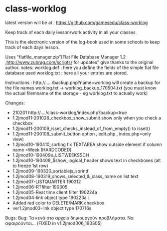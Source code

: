 # class-worklog
latest version will be at : https://github.com/gamesedu/class-worklog

Keep track of each daily lesson/work activity in all your classes.

This is the electronic version of the log-book used in some schools to keep track of each days lesson.



Uses "flatfile_manager.zip"[Flat File Database Manager 1.2 ,http://www.zubrag.com/scripts/ for updates" give thanks to the original author.
notes:
worklog.def : here you define the fields of the simple flat file database used
worklog.txt : here all your entries are stored.


Instructions :
http://...../backup.php?name=worklog
will create a backup for the file names worklog.txt -> worklog_backup_170504.txt
(you must know the actual filemname of the storage - eg worklog.txt to actually work)



Changes:
- 210201 http://..../class-worklog/index.php?backup=true
- 1.2jmod11-201028_checkbox_show_submit show only when you check a checkbox
- 1.2jmod11-200109_isset_checks_instead_of_from_empty() to isset()
- 1.2jmod11-200108_submit_button option , edit.php , index.php=only view)
- 1.2jmod10-190410_sorting fix TEXTAREA show outside element if column name =Week (HARDCODED)
- 1.2jmod10-190409e_LISTWEEKSSCH
- 1.2jmod10-190408_$show_logical_header shows text in checkboxes (alt to freeze 1st row)
- 1.2jmod09-190320_sortablejs_sprintf
- 1.2jmod08-190319_shows_selected_&_class_name on list text
- 1.2jmod07-LISTQUARTER 190312
- 1.2jmod06-RTfilter 190305
- 1.2jmod05-Reat time client filter 190224a
- 1.2jmod04-link object type 190223a :
- Added red color to DELETE/MARK checkbox
- ver1.2jmod03-link object type 170716a



Bugs:
Bug: Τα κενά στο αρχείο δημιουργούν προβλήματα. Να αφαιρούνται... (FIXED in v1.2jmod006_190305)